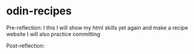 # odin-recipes
Pre-reflection:
I this I will show my html skills yet again and make a recipe website
I will also practice committing

Post-reflection: